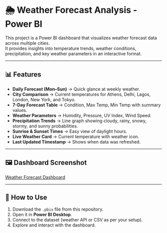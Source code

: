 # 🌦️ Weather Forecast Analysis - Power BI

This project is a Power BI dashboard that visualizes weather forecast data across multiple cities.  
It provides insights into temperature trends, weather conditions, precipitation, and key weather parameters in an interactive format.

---

## 📊 Features

- **Daily Forecast (Mon–Sun)** → Quick glance at weekly weather.
- **City Comparison** → Current temperatures for Athens, Delhi, Lagos, London, New York, and Tokyo.
- **7-Day Forecast Table** → Condition, Max Temp, Min Temp with summary values.
- **Weather Parameters** → Humidity, Pressure, UV Index, Wind Speed.
- **Precipitation Trends** → Line graph showing cloudy, rainy, snowy, stormy, and sunny probabilities.
- **Sunrise & Sunset Times** → Easy view of daylight hours.
- **Live Weather Card** → Current temperature with weather icon.
- **Last Updated Timestamp** → Shows when data was refreshed.

---

## 🖼️ Dashboard Screenshot

[Weather Forecast Dashboard](PBI.png)

---

## 🚀 How to Use
1. Download the `.pbix` file from this repository.
2. Open it in **Power BI Desktop**.
3. Connect to the dataset (weather API or CSV as per your setup).
4. Explore and interact with the dashboard.
